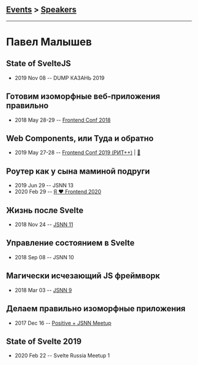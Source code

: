 ## [Events](../README.md) > [Speakers](../speakers.md)
---

# Павел Малышев

## State of SvelteJS
- 2019 Nov 08 -- DUMP КАЗАНЬ 2019    
## Готовим изоморфные веб-приложения правильно
- 2018 May 28-29 -- [Frontend Conf 2018](https://www.youtube.com/watch?v=sjzmYK9IjTE)    
## Web Components, или Туда и обратно
- 2019 May 27-28 -- [Frontend Conf 2019 (РИТ++)](https://www.youtube.com/watch?v=3mGZzHMT8g8)  | [:notebook:](https://docs.google.com/presentation/d/1ni5QAHqIPa9jE9D0m3d_XkefqrHdnFrSv26jKV9vl60/edit?usp=sharing)  
## Роутер как у сына маминой подруги
- 2019 Jun 29 -- JSNN 13    
- 2020 Feb 29 -- [Я ❤ Frontend 2020](https://www.youtube.com/watch?v=eLlULhNNthI&t=1405s)    
## Жизнь после Svelte
- 2018 Nov 24 -- [JSNN 11](https://www.youtube.com/watch?v=VNDULWsmjQM)    
## Управление состоянием в Svelte
- 2018 Sep 08 -- JSNN 10    
## Магически исчезающий JS фреймворк
- 2018 Mar 03 -- [JSNN 9](https://youtu.be/laK43QpHYdg)    
## Делаем правильно изоморфные приложения
- 2017 Dec 16 -- [Positive + JSNN Meetup](https://www.youtube.com/watch?v=1V4BCFSs2LE)    
## State of Svelte 2019
- 2020 Feb 22 -- Svelte Russia Meetup 1    
